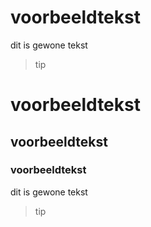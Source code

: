# voorbeeldtekst
dit is gewone tekst
> tip

# voorbeeldtekst
## voorbeeldtekst
### voorbeeldtekst
dit is gewone tekst
> tip